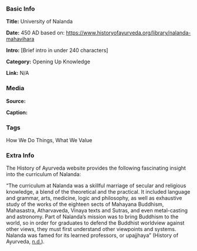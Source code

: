 ### Basic Info

**Title:** University of Nalanda

**Date:** 450 AD based on: https://www.historyofayurveda.org/library/nalanda-mahavihara

**Intro:** [Brief intro in under 240 characters]

**Category:** Opening Up Knowledge

**Link:** N/A

### Media

**Source:** 

**Caption:** 

### Tags

How We Do Things, What We Value

### Extra Info

The History of Ayurveda website provides the following fascinating insight into the curriculum of Nalanda:

“The curriculum at Nalanda was a skillful marriage of secular and religious knowledge, a blend of the theoretical and the practical. It included language and grammar, arts, medicine, logic and philosophy, as well as exhaustive study of the works of the eighteen sects of Mahayana Buddhism, Mahasastra, Atharvaveda, Vinaya texts and Sutras, and even metal-casting and astronomy. Part of Nalanda’s mission was to bring Buddhism to the world, so in order for graduates to defend the Buddhist worldview against other views, they must first understand other viewpoints and systems. Nalanda was famed for its learned professors, or upajjhaya” (History of Ayurveda, [n.d.](https://www.historyofayurveda.org/library/nalanda-mahavihara)).
